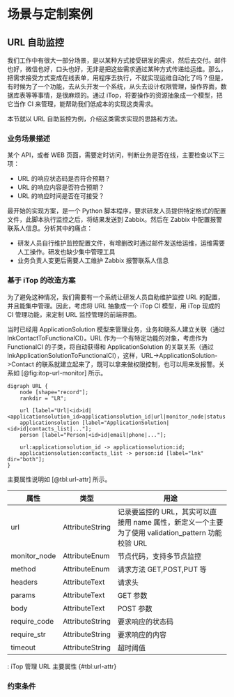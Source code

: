 # 场景与定制案例

## URL 自助监控
我们工作中有很大一部分场景，是以某种方式接受研发的需求，然后去交付。邮件也好，微信也好，口头也好，无非是把这些需求通过某种方式传递给运维。那么，把需求接受方式变成在线表单，用程序去执行，不就实现运维自动化了吗？但是，有时候为了一个功能，去从头开发一个系统，从头去设计权限管理，操作界面，数据库表等等事情，是很麻烦的。通过 iTop，将要操作的资源抽象成一个模型，把它当作 CI 来管理，能帮助我们低成本的实现这类需求。

本节就以 URL 自助监控为例，介绍这类需求实现的思路和方法。

### 业务场景描述
某个 API，或者 WEB 页面，需要定时访问，判断业务是否在线，主要检查以下三项：
- URL 的响应状态码是否符合预期？
- URL 的响应内容是否符合预期？
- URL 的响应时间是否在可接受？

最开始的实现方案，是一个 Python 脚本程序，要求研发人员提供特定格式的配置文件，此脚本执行监控之后，将结果发送到 Zabbix。然后在 Zabbix 中配置报警联系人信息。分析其中的痛点：
- 研发人员自行维护监控配置文件，有增删改时通过邮件发送给运维，运维需要人工操作。研发也缺少集中管理工具
- 业务负责人变更后需要人工维护 Zabbix 报警联系人信息

### 基于 iTop 的改造方案
为了避免这种情况，我们需要有一个系统让研发人员自助维护监控 URL 的配置，并且能集中管理。因此，考虑将 URL 抽象成一个 iTop CI 模型，用 iTop 现成的 CI 管理功能，来定制 URL 监控管理的前端界面。

当时已经用 ApplicationSolution 模型来管理业务，业务和联系人建立关联（通过 lnkContactToFunctionalCI）。URL 作为一个有特定功能的对象，考虑作为 FunctionalCI 的子类，将自动获得和 ApplicationSolution 的关联关系（通过 lnkApplicationSolutionToFunctionalCI），这样，URL->ApplicationSolution->Contact 的联系就建立起来了，既可以拿来做权限控制，也可以用来发报警。关系如 [@fig:itop-url-monitor] 所示。

```{#fig:itop-url-monitor .plot:dot caption="使用 iTop 管理 URL"}
digraph URL {
	node [shape="record"];
	rankdir = "LR";

	url [label="Url|<id>id|<applicationsolution_id>applicationsolution_id|url|monitor_node|status|method|header|require_code|require_str|require_time|..."];
	applicationsolution [label="ApplicationSolution|<id>id|contacts_list|..."];
	person [label="Person|<id>id|email|phone|..."];

	url:applicationsolution_id -> applicationsolution:id;
	applicationsolution:contacts_list -> person:id [label="lnk" dir="both"];
}
```

主要属性说明如 [@tbl:url-attr] 所示。

| 属性 | 类型 |用途 |
|-----|------|-----|
|url|AttributeString|记录要监控的 URL，其实可以直接用 name 属性，新定义一个主要为了使用 validation_pattern 功能校验 URL|
|monitor_node|AttributeEnum|节点代码，支持多节点监控|
|method|AttributeEnum|请求方法 GET,POST,PUT 等|
|headers|AttributeText|请求头|
|params|AttributeText|GET 参数|
|body|AttributeText|POST 参数|
|require_code|AttributeString|要求响应的状态码|
|require_str|AttributeString|要求响应的内容|
|timeout|AttributeString|超时阈值|

: iTop 管理 URL 主要属性 {#tbl:url-attr}

### 约束条件